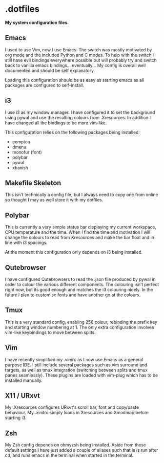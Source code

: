 # .dotfiles

**My system configuration files.**

## Emacs

I used to use Vim, now I use Emacs. The switch was mostly motivated by org mode and the included Python and C modes. To help with the switch I still have evil bindings everywhere possible but will probably try and switch back to vanilla emacs bindings... eventually... My config is overall well documented and should be self explanatory.

Loading this configuration should be as easy as starting emacs as all packages are configured to self-install.

## i3

I use i3 as my window manager. I have configured it to set the background using pywal and use the resulting colours from .Xresources. In addition I have changed all the bindings to be more vim-like.

This configuration relies on the following packages being installed:
- compton
- dmenu
- monofur (font)
- polybar
- pywal
- xbanish

## Makefile Skeleton

This isn't technically a config file, but I always need to copy one from online so thought I may as well store it with my dotfiles.

## Polybar

This is currently a very simple status bar displaying my current workspace, CPU temperature and the time. When I find the time and motivation I will change the colours to read from Xresources and make the bar float and in line with i3 spacings.

At the moment this configuration only depends on i3 being installed.

## Qutebrowser

I have configured Qutebrowsers to read the .json file produced by pywal in order to colour the various different components. The colouring isn't perfect right now, but its good enough and matches the i3 colouring nicely. In the future I plan to customise fonts and have another go at the colours.

## Tmux

This is a very standard config, enabling 256 colour, rebinding the prefix key and starting window numbering at 1. The only extra configuration involves vim-like keybindings to move between splits.

## Vim

I have recently simplified my .vimrc as I now use Emacs as a general purpose IDE. I still include several packages such as vim surround and targets, as well as tmux integration (switching between splits and tmux panes seamlessly). These plugins are loaded with vim-plug which has to be installed manually. 

## X11 / URxvt

My .Xresources configures URxvt's scroll bar, font and copy/paste behaviour.
My .xinitrc simply loads in Xresources and Xmodmap before starting i3.

## Zsh

My Zsh config depends on ohmyzsh being installed. Aside from these default settings I have just added a couple of aliases such that ls is run after cd, and runs emacs in the terminal when started in the terminal.
